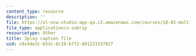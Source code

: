 ```yaml
---
content_type: resource
description: ''
file: https://ol-ocw-studio-app-qa.s3.amazonaws.com/courses/18-02-multivariable-calculus-fall-2007/c0c44e3cb53c8c19b7f2801221337827_tYdoS0tkAHA.srt
file_type: application/x-subrip
resourcetype: Other
title: 3play caption file
uid: c0c44e3c-b53c-8c19-b7f2-801221337827
---
```

